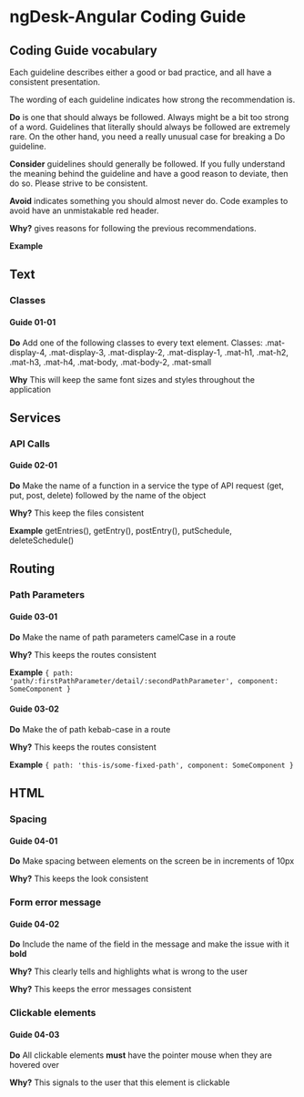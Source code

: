 # ngDesk-Angular Coding Guide

## Coding Guide vocabulary
Each guideline describes either a good or bad practice, and all have a consistent presentation.

The wording of each guideline indicates how strong the recommendation is.

**Do** is one that should always be followed. Always might be a bit too strong of a word. Guidelines that literally should always be followed are extremely rare. On the other hand, you need a really unusual case for breaking a Do guideline.

**Consider** guidelines should generally be followed. If you fully understand the meaning behind the guideline and have a good reason to deviate, then do so. Please strive to be consistent.

**Avoid** indicates something you should almost never do. Code examples to avoid have an unmistakable red header.

**Why?** gives reasons for following the previous recommendations.

**Example**

## Text

### Classes
#### Guide 01-01


**Do** Add one of the following classes to every text element. Classes: .mat-display-4, .mat-display-3, .mat-display-2, .mat-display-1, .mat-h1, .mat-h2, .mat-h3, .mat-h4, .mat-body, .mat-body-2, .mat-small

**Why** This will keep the same font sizes and styles throughout the application

## Services

### API Calls
#### Guide 02-01

**Do** Make the name of a function in a service the type of API request (get, put, post, delete) followed by the name of the object

**Why?** This keep the files consistent

**Example** getEntries(), getEntry(), postEntry(), putSchedule, deleteSchedule()


## Routing

### Path Parameters
#### Guide 03-01

**Do** Make the name of path parameters camelCase in a route

**Why?** This keeps the routes consistent

**Example** `{ path: 'path/:firstPathParameter/detail/:secondPathParameter', component: SomeComponent }`

#### Guide 03-02

**Do** Make the of path kebab-case in a route

**Why?** This keeps the routes consistent

**Example** `{ path: 'this-is/some-fixed-path', component: SomeComponent }`


## HTML

### Spacing
#### Guide 04-01

**Do** Make spacing between elements on the screen be in increments of 10px

**Why?** This keeps the look consistent


### Form error message
#### Guide 04-02

**Do** Include the name of the field in the message and make the issue with it **bold**

**Why?** This clearly tells and highlights what is wrong to the user

**Why?** This keeps the error messages consistent

### Clickable elements
#### Guide 04-03

**Do** All clickable elements **must** have the pointer mouse when they are hovered over

**Why?** This signals to the user that this element is clickable

